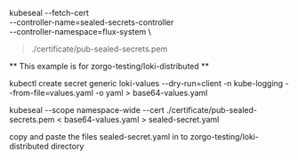 kubeseal --fetch-cert \
--controller-name=sealed-secrets-controller \
--controller-namespace=flux-system \
> ./certificate/pub-sealed-secrets.pem

** This example is for zorgo-testing/loki-distributed **

kubectl create secret generic loki-values --dry-run=client -n kube-logging --from-file=values.yaml -o yaml > base64-values.yaml


kubeseal --scope namespace-wide --cert ./certificate/pub-sealed-secrets.pem < base64-values.yaml > sealed-secret.yaml

copy and paste the files sealed-secret.yaml in to zorgo-testing/loki-distributed directory